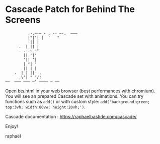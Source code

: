 # Cascade Patch for Behind The Screens 

              .-.~-— - . -- —-.  ———
              |°|'| |  '   °     
              '|| | 
          .  | || |
          . .-.~ ~°
            || '|'
            '|| '|
            | °| '
            || | |
        .  | | ||  , 
          .\°| ° '/: 
    ——  ——— ——— —' ———— — ——

Open bts.html in your web browser (best performances with chromium). You will see an prepared Cascade set with animations. You can try functions such as `add()` or with custom style: `add('background:green; top:3vh; width:80vw; height:20vh;')`. 

Cascade documentation : https://raphaelbastide.com/cascade/

Enjoy!

raphaël